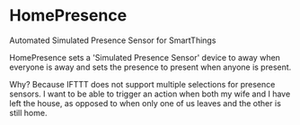 # HomePresence
Automated Simulated Presence Sensor for SmartThings

HomePresence sets a 'Simulated Presence Sensor' device to away when everyone is away and sets the presence to present when anyone is present.

Why? Because IFTTT does not support multiple selections for presence sensors. I want to be able to trigger an action when both my wife and I have left the house, as opposed to when only one of us leaves and the other is still home.
